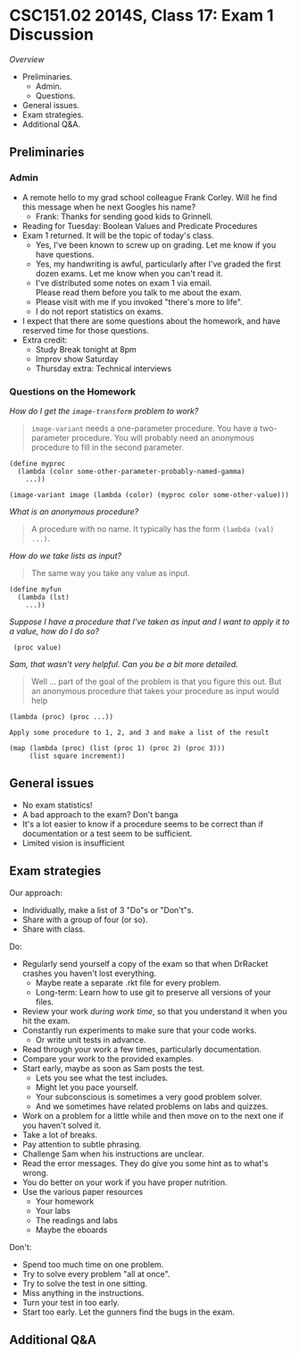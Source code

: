 CSC151.02 2014S, Class 17: Exam 1 Discussion
============================================

_Overview_

* Preliminaries.
    * Admin.
    * Questions.
* General issues.
* Exam strategies.
* Additional Q&A.

Preliminaries
-------------

### Admin

* A remote hello to my grad school colleague Frank Corley.  Will he find this
  message when he next Googles his name?  
    * Frank: Thanks for sending good kids to Grinnell.
* Reading for Tuesday: Boolean Values and Predicate Procedures
* Exam 1 returned.  It will be the topic of today's class.
    * Yes, I've been known to screw up on grading.  Let me know if you have
      questions.
    * Yes, my handwriting is awful, particularly after I've graded the first
      dozen exams.  Let me know when you can't read it.
    * I've distributed some notes on exam 1 via email.  
      Please read them before you talk to me about the exam.
    * Please visit with me if you invoked "there's more to life".
    * I do not report statistics on exams.
* I expect that there are some questions about the homework, and have reserved
  time for those questions.
* Extra credit: 
    * Study Break tonight at 8pm
    * Improv show Saturday
    * Thursday extra: Technical interviews

### Questions on the Homework

_How do I get the `image-transform` problem to work?_

> `image-variant` needs a one-parameter procedure.  You have a two-parameter procedure.
  You will probably need an anonymous procedure to fill in the second parameter.

    (define myproc
      (lambda (color some-other-parameter-probably-named-gamma)
        ...))

    (image-variant image (lambda (color) (myproc color some-other-value)))

_What is an anonymous procedure?_

> A procedure with no name.  It typically has the form `(lambda (val) ...)`.

_How do we take lists as input?_

> The same way you take any value as input.  

    (define myfun
      (lambda (lst)
        ...))

_Suppose I have a procedure that I've taken as input and I want to apply it
 to a value, how do I do so?_

     (proc value)

_Sam, that wasn't very helpful.  Can you be a bit more detailed._

> Well ... part of the goal of the problem is that you figure this out.  But an
  anonymous procedure that takes your procedure as input would help

    (lambda (proc) (proc ...))

    Apply some procedure to 1, 2, and 3 and make a list of the result

    (map (lambda (proc) (list (proc 1) (proc 2) (proc 3)))
         (list square increment))

General issues
--------------

* No exam statistics!
* A bad approach to the exam?  Don't banga
* It's a lot easier to know if a procedure seems to be correct than if
  documentation or a test seem to be sufficient.
* Limited vision is insufficient

Exam strategies
---------------

Our approach:

* Individually, make a list of 3 "Do"s or "Don't"s.
* Share with a group of four (or so).
* Share with class.

Do:

* Regularly send yourself a copy of the exam so that when DrRacket crashes
  you haven't lost everything.
    * Maybe reate a separate .rkt file for every problem.
    * Long-term: Learn how to use git to preserve all versions of your files.
* Review your work *during work time*, so that you understand it when you hit
  the exam.
* Constantly run experiments to make sure that your code works.
    * Or write unit tests in advance.
* Read through your work a few times, particularly documentation.
* Compare your work to the provided examples.
* Start early, maybe as soon as Sam posts the test.
    * Lets you see what the test includes.
    * Might let you pace yourself.
    * Your subconscious is sometimes a very good problem solver.
    * And we sometimes have related problems on labs and quizzes.
* Work on a problem for a little while and then move on to the next one
  if you haven't solved it.
* Take a lot of breaks.
* Pay attention to subtle phrasing.
* Challenge Sam when his instructions are unclear.
* Read the error messages.  They do give you some hint as to what's wrong.
* You do better on your work if you have proper nutrition.
* Use the various paper resources
    * Your homework
    * Your labs
    * The readings and labs
    * Maybe the eboards

Don't:

* Spend too much time on one problem.
* Try to solve every problem "all at once".
* Try to solve the test in one sitting.
* Miss anything in the instructions.  
* Turn your test in too early.
* Start too early.  Let the gunners find the bugs in the exam.

Additional Q&A
--------------

